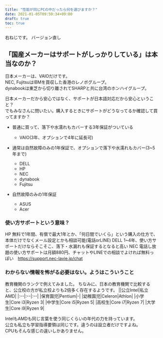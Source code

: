 ```yaml
---
title: "性能が同じPCの中だったら何を選びますか？"
date: 2021-01-05T09:59:34+09:00
draft: true
toc: true
---
```

右ねじです。
バージョン直し
## 「国産メーカーはサポートがしっかりしている」は本当なのか？

日本メーカーは、VAIOだけです。  
NEC, FujitsuはIBMを買収した香港のレノボグループ。  
dynabookは東芝から切り離されてSHARPと共に台湾のホンハイグループ。  
  
日本メーカーだから安心ではなく、サポートが日本語対応だから安心ということ？  
でもみなさんに問いたい。購入するときにサポートがどうなってるか確認して買ってますか？

<!--more-->

- 普通に買って、落下や水濡れもカバーする3年保証がついている
  - VAIO(3年、オプションで4年に延長可)

- 通常は自然故障のみの1年保証で、オプションで落下や水濡れもカバー(3~5年まで)
  - DELL
  - HP
  - NEC
  - dynabook
  - Fujitsu

- 自然故障のみの1年保証
  - ASUS
  - Acer


### 使い方サポートという意味？
HP 無料で1年間、有償で最大1年とか、「何日間でいくら」という購入の仕方で、本体だけでなくメール設定とかも相談可能(電話orLINE)
DELL 1~4年、使い方サポートだけならそこそこ、落下・水漏れも保証するとなると高い
NEC 電話し放題の使い方サポートは月額880円、チャットやLINEでの相談でよければ無料っぽい　https://support.nec-lavie.jp/chat


### わからない情報を怖がる必要はない。ようはこういうこと
教育機関のランクで例えてみました。
ちなみに、日本の教育機関で比較すると、公立校の方が私立校よりも2倍多く存在するようです。
||公立Intel|私立AMD|
|:--|:--|:--|
|保育園児|Pentium|-|
|幼稚園児|Celeron|Athlon|
|小学生|Core i3|Ryzen 3|
|中学生|Core i5|Ryzen 5|
|高校生|Core i7|Ryzen 7|
|大学生|Core i9|Ryzen 9|

IntelもAMDも同じ言葉を使う同じくらいの年代の力を持っています。  
公立も私立も学習指導要領は同じです。違うのは設立者だけですよね。  
CPUもそんな感じの違いしかありません。